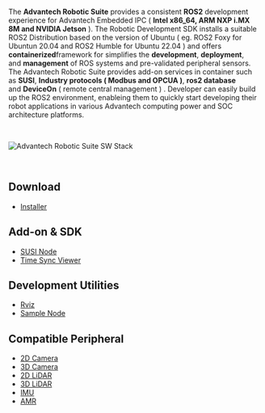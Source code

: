 The **Advantech Robotic
Suite** provides a consistent **ROS2** development experience for
Advantech Embedded IPC ( **Intel x86_64, ARM NXP i.MX 8M and NVIDIA
Jetson** ).
The Robotic Development
SDK installs a suitable ROS2 Distribution based on the version of Ubuntu
( eg. ROS2 Foxy for Ubuntun 20.04 and ROS2 Humble for Ubuntu 22.04 ) and
offers **containerized**framework for simplifies
the **development**, **deployment**, and **management** of ROS
systems and pre-validated peripheral sensors. The Advantech
Robotic Suite provides add-on services in container such as **SUSI**,
**Industry protocols ( Modbus and OPCUA )**, **ros2
database** and **DeviceOn** ( remote central management ) . Developer can
easily build up the ROS2 environment, enableing them to quickly start
developing their robot applications in various Advantech computing power
and SOC architecture platforms.

 

![Advantech Robotic Suite SW
Stack](./img/AdvantechRoboticSuite.jpg "Advantech Robotic Suite SW Stack")

 
## Download
- [Installer](https://www.advantech.com/en/form/11905901-d135-4dc1-a72d-0450b233d62e?callback=2af806b3-06a3-4f48-9edb-555899ff4da6)


## Add-on & SDK
- [SUSI Node](./addon_sdk/susi_node.md)
- [Time Sync Viewer](./addon_sdk/time_sync_viewer.md)

## Development Utilities
- [Rviz](./development_utilities/rviz.md)
- [Sample Node](./development_utilities/sample_node.md)

## Compatible Peripheral
- [2D Camera](./compatible_peripheral/2d_camera.md)
- [3D Camera](./compatible_peripheral/3d_camera.md)
- [2D LiDAR](./compatible_peripheral/2d_lidar.md)
- [3D LiDAR](./compatible_peripheral/3d_lidar.md)
- [IMU](./compatible_peripheral/imu.md)
- [AMR](./compatible_peripheral/amr.md)
